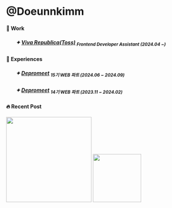 # @Doeunnkimm

#### 💼 Work

##### ㅤㅤ✦ [Viva Republica(Toss)](https://toss.im/) <sub>Frontend Developer Assistant (2024.04 ~)</sub>



#### 🫧 Experiences

##### ㅤㅤ✦ [Depromeet](https://github.com/depromeet/15th-team3-FE) <sub>15기 WEB 파트 (2024.06 ~ 2024.09)</sub>
##### ㅤㅤ✦ [Depromeet](https://github.com/depromeet/amazing3-fe) <sub>14기 WEB 파트 (2023.11 ~ 2024.02)</sub>

#### 🔥 Recent Post

<span>
  <a href="https://velog.io/@doeunnkimm_/posts"><img height="230px" src="https://velog-github-badge.vercel.app/badge/doeunnkimm_?theme=white&posts=3"/></a>
</span>

<img src="https://github.com/Doeunnkimm/Doeunnkimm/assets/112946860/572409e5-f0fc-4372-8409-e6b1b4772cee" width="130px" />
